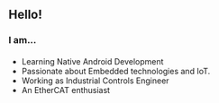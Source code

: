 ## Hello!
### I am...
#### 
- Learning Native Android Development 
- Passionate about Embedded technologies and IoT.
- Working as Industrial Controls Engineer
- An EtherCAT enthusiast
<!--
**LiviuGabrielP/LiviuGabrielP** is a ✨ _special_ ✨ repository because its `README.md` (this file) appears on your GitHub profile.

Here are some ideas to get you started:

- 🔭 I’m currently working on ...
- 🌱 I’m currently learning ...
- 👯 I’m looking to collaborate on ...
- 🤔 I’m looking for help with MVVM applications in 
- 💬 Ask me about ...
- 📫 How to reach me: ...
- 😄 Pronouns: ...
- ⚡ Fun fact: ...
-->
